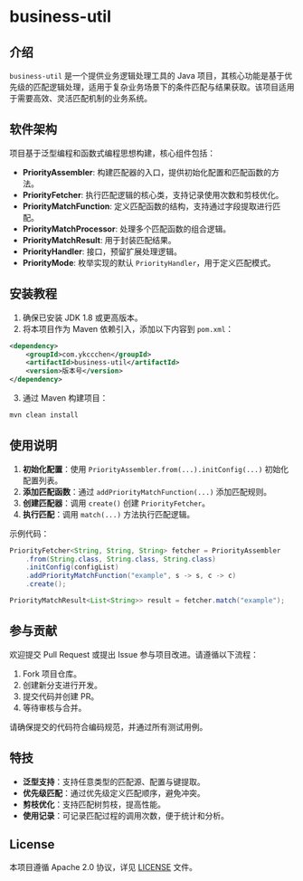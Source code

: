 

# business-util

## 介绍

`business-util` 是一个提供业务逻辑处理工具的 Java 项目，其核心功能是基于优先级的匹配逻辑处理，适用于复杂业务场景下的条件匹配与结果获取。该项目适用于需要高效、灵活匹配机制的业务系统。

## 软件架构

项目基于泛型编程和函数式编程思想构建，核心组件包括：

- **PriorityAssembler**: 构建匹配器的入口，提供初始化配置和匹配函数的方法。
- **PriorityFetcher**: 执行匹配逻辑的核心类，支持记录使用次数和剪枝优化。
- **PriorityMatchFunction**: 定义匹配函数的结构，支持通过字段提取进行匹配。
- **PriorityMatchProcessor**: 处理多个匹配函数的组合逻辑。
- **PriorityMatchResult**: 用于封装匹配结果。
- **PriorityHandler**: 接口，预留扩展处理逻辑。
- **PriorityMode**: 枚举实现的默认 `PriorityHandler`，用于定义匹配模式。

## 安装教程

1. 确保已安装 JDK 1.8 或更高版本。
2. 将本项目作为 Maven 依赖引入，添加以下内容到 `pom.xml`：

```xml
<dependency>
    <groupId>com.ykccchen</groupId>
    <artifactId>business-util</artifactId>
    <version>版本号</version>
</dependency>
```

3. 通过 Maven 构建项目：

```bash
mvn clean install
```

## 使用说明

1. **初始化配置**：使用 `PriorityAssembler.from(...).initConfig(...)` 初始化配置列表。
2. **添加匹配函数**：通过 `addPriorityMatchFunction(...)` 添加匹配规则。
3. **创建匹配器**：调用 `create()` 创建 `PriorityFetcher`。
4. **执行匹配**：调用 `match(...)` 方法执行匹配逻辑。

示例代码：

```java
PriorityFetcher<String, String, String> fetcher = PriorityAssembler
    .from(String.class, String.class, String.class)
    .initConfig(configList)
    .addPriorityMatchFunction("example", s -> s, c -> c)
    .create();

PriorityMatchResult<List<String>> result = fetcher.match("example");
```

## 参与贡献

欢迎提交 Pull Request 或提出 Issue 参与项目改进。请遵循以下流程：

1. Fork 项目仓库。
2. 创建新分支进行开发。
3. 提交代码并创建 PR。
4. 等待审核与合并。

请确保提交的代码符合编码规范，并通过所有测试用例。

## 特技

- **泛型支持**：支持任意类型的匹配源、配置与键提取。
- **优先级匹配**：通过优先级定义匹配顺序，避免冲突。
- **剪枝优化**：支持匹配树剪枝，提高性能。
- **使用记录**：可记录匹配过程的调用次数，便于统计和分析。

## License

本项目遵循 Apache 2.0 协议，详见 [LICENSE](LICENSE) 文件。